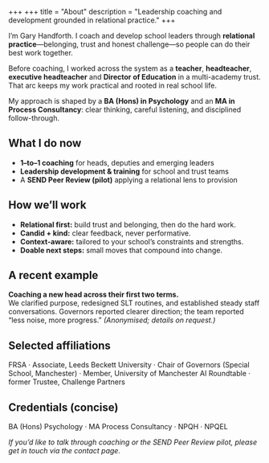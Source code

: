 +++
+++
title = "About"
description = "Leadership coaching and development grounded in relational practice."
+++

I’m Gary Handforth. I coach and develop school leaders through **relational practice**—belonging, trust and honest challenge—so people can do their best work together.

Before coaching, I worked across the system as a **teacher**, **headteacher**, **executive headteacher** and **Director of Education** in a multi-academy trust. That arc keeps my work practical and rooted in real school life.

My approach is shaped by a **BA (Hons) in Psychology** and an **MA in Process Consultancy**: clear thinking, careful listening, and disciplined follow-through.

## What I do now
- **1–to–1 coaching** for heads, deputies and emerging leaders  
- **Leadership development & training** for school and trust teams  
- A **SEND Peer Review (pilot)** applying a relational lens to provision

## How we’ll work
- **Relational first:** build trust and belonging, then do the hard work.  
- **Candid + kind:** clear feedback, never performative.  
- **Context-aware:** tailored to your school’s constraints and strengths.  
- **Doable next steps:** small moves that compound into change.

## A recent example
**Coaching a new head across their first two terms.**  
We clarified purpose, redesigned SLT routines, and established steady staff conversations. Governors reported clearer direction; the team reported “less noise, more progress.” *(Anonymised; details on request.)*

## Selected affiliations
FRSA · Associate, Leeds Beckett University · Chair of Governors (Special School, Manchester) · Member, University of Manchester AI Roundtable · former Trustee, Challenge Partners

## Credentials (concise)
BA (Hons) Psychology · MA Process Consultancy · NPQH · NPQEL

*If you’d like to talk through coaching or the SEND Peer Review pilot, please get in touch via the contact page.*

